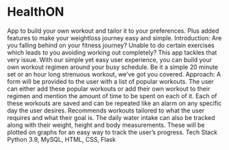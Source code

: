 # HealthON
App to build your own workout and tailor it to your preferences. Plus added features to make your weightloss journey easy and simple.
Introduction:
Are you falling behind on your fitness journey? Unable to do certain exercises which leads to
you avoiding working out completely? This app tackles that very issue. With our simple yet easy
user experience, you can build your own workout regimen around your busy schedule. Be it a
simple 20 minute set or an hour long strenuous workout, we’ve got you covered.
Approach:
A form will be provided to the user with a list of popular workouts. The user can either add these
popular workouts or add their own workout to their regimen and mention the amount of time to
be spent on each of it. Each of these workouts are saved and can be repeated like an alarm on
any specific day the user desires.
Recommends workouts tailored to what the user requires and what their goal is.
The daily water intake can also be tracked along with their weight, height and body
measurements. These will be plotted on graphs for an easy way to track the user’s progress.
Tech Stack
Python 3.9, MySQL, HTML, CSS, Flask
